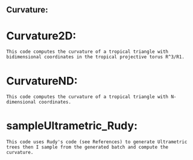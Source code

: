 ## Curvature:
  # Curvature2D: 
    This code computes the curvature of a tropical triangle with bidimensional coordinates in the tropical projective torus R^3/R1.
    
  # CurvatureND:
    This code computes the curvature of a tropical triangle with N-dimensional coordinates.
    
  # sampleUltrametric_Rudy:
    This code uses Rudy's code (see References) to generate Ultrametric trees then I sample from the generated batch and compute the curvature.
    
  # 
